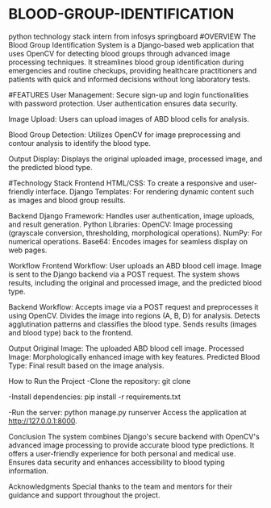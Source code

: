 # BLOOD-GROUP-IDENTIFICATION
python technology stack intern from infosys springboard
#OVERVIEW
The Blood Group Identification System is a Django-based web application that uses OpenCV for detecting blood groups through advanced image processing techniques. It streamlines blood group identification during emergencies and routine checkups, providing healthcare practitioners and patients with quick and informed decisions without long laboratory tests.

#FEATURES
User Management: Secure sign-up and login functionalities with password protection. User authentication ensures data security.

Image Upload: Users can upload images of ABD blood cells for analysis.

Blood Group Detection: Utilizes OpenCV for image preprocessing and contour analysis to identify the blood type.

Output Display: Displays the original uploaded image, processed image, and the predicted blood type.


#Technology Stack
Frontend
HTML/CSS: To create a responsive and user-friendly interface.
Django Templates: For rendering dynamic content such as images and blood group results.

Backend
Django Framework: Handles user authentication, image uploads, and result generation.
Python Libraries:
OpenCV: Image processing (grayscale conversion, thresholding, morphological operations).
NumPy: For numerical operations.
Base64: Encodes images for seamless display on web pages.

Workflow
Frontend Workflow: User uploads an ABD blood cell image. Image is sent to the Django backend via a POST request. The system shows results, including the original and processed image, and the predicted blood type.

Backend Workflow: Accepts image via a POST request and preprocesses it using OpenCV. Divides the image into regions (A, B, D) for analysis. Detects agglutination patterns and classifies the blood type. Sends results (images and blood type) back to the frontend.

Output Original Image: The uploaded ABD blood cell image. Processed Image: Morphologically enhanced image with key features. Predicted Blood Type: Final result based on the image analysis.

How to Run the Project
-Clone the repository: git clone

-Install dependencies: pip install -r requirements.txt

-Run the server: python manage.py runserver Access the application at http://127.0.0.1:8000.

Conclusion
The system combines Django's secure backend with OpenCV's advanced image processing to provide accurate blood type predictions. It offers a user-friendly experience for both personal and medical use. Ensures data security and enhances accessibility to blood typing information.

Acknowledgments
Special thanks to the team and mentors for their guidance and support throughout the project.



